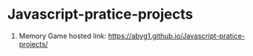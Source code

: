 # Javascript-pratice-projects

1) Memory Game hosted link: https://abyg1.github.io/Javascript-pratice-projects/